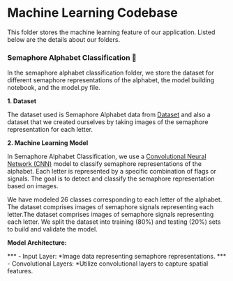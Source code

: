 # Machine Learning Codebase 

This folder stores the machine learning feature of our application. Listed below are the details about our folders.

### Semaphore Alphabet Classification 🚩

<p>In the semaphore alphabet classification folder, we store the dataset for different semaphore representations of the alphabet, the model building notebook, and the model.py file.</p>

**1. Dataset**

The dataset used is Semaphore Alphabet data from [Dataset](https://data.mendeley.com/datasets/tc5tnchrs2/) and also a dataset that we created ourselves by taking images of the semaphore representation for each letter.

**2. Machine Learning Model**

In Semaphore Alphabet Classification, we use a [Convolutional Neural Network (CNN)](https://www.tensorflow.org/tutorials/images/cnn) model to classify semaphore representations of the alphabet. Each letter is represented by a specific combination of flags or signals. The goal is to detect and classify the semaphore representation based on images.

We have modeled 26 classes corresponding to each letter of the alphabet. The dataset comprises images of semaphore signals representing each letter.The dataset comprises images of semaphore signals representing each letter. We split the dataset into training (80%) and testing (20%) sets to build and validate the model.

  **Model Architecture:**
  
   *** - Input Layer:
   *Image data representing semaphore representations.
   *** - Convolutional Layers:
   *Utilize convolutional layers to capture spatial features.
  


